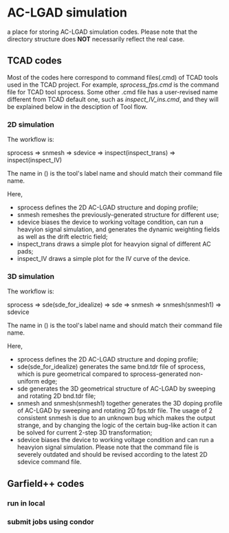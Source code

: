 # AC-LGAD simulation

a place for storing AC-LGAD simulation codes.
Please note that the directory structure does **NOT** necessarily reflect the real case.

## TCAD codes

Most of the codes here correspond to command files(.cmd) of TCAD tools used in the TCAD project.
For example, *sprocess_fps.cmd* is the command file for TCAD tool sprocess.
Some other .cmd file has a user-revised name different from TCAD default one, such as *inspect_IV_ins.cmd*, 
and they will be explained below in the desciption of Tool flow.

### 2D simulation

The workflow is:

sprocess $\Longrightarrow$ snmesh $\Longrightarrow$ sdevice $\Longrightarrow$ inspect(inspect\_trans) $\Longrightarrow$ inspect(inspect\_IV)

The name in () is the tool's label name and should match their command file name.

Here,

* sprocess defines the 2D AC-LGAD structure and doping profile;
* snmesh remeshes the previously-generated structure for different use;
* sdevice biases the device to working voltage condition, can run a heavyion signal simulation, and generates the dynamic weighting fields as well as the drift electric field;
* inspect\_trans draws a simple plot for heavyion signal of different AC pads;
* inspect\_IV draws a simple plot for the IV curve of the device.
### 3D simulation

The workflow is:

sprocess $\Longrightarrow$ sde(sde\_for\_idealize) $\Longrightarrow$ sde $\Longrightarrow$ snmesh $\Longrightarrow$ snmesh(snmesh1) $\Longrightarrow$ sdevice

The name in () is the tool's label name and should match their command file name.

Here,

* sprocess defines the 2D AC-LGAD structure and doping profile;
* sde(sde\_for\_idealize) generates the same bnd.tdr file of sprocess, which is pure geometrical compared to sprocess-generated non-uniform edge;
* sde generates the 3D geometrical structure of AC-LGAD by sweeping and rotating 2D bnd.tdr file;
* snmesh and snmesh(snmesh1) together generates the 3D doping profile of AC-LGAD by sweeping and rotating 2D fps.tdr file. The usage of 2 consistent snmesh is due to an unknown bug which makes the output strange, and by changing the logic of the certain bug-like action it can be solved for current 2-step 3D transformation;
* sdevice biases the device to working voltage condition and can run a heavyion signal simulation. Please note that the command file is severely outdated and should be revised according to the latest 2D sdevice command file.

## Garfield++ codes

### run in local

### submit jobs using condor

